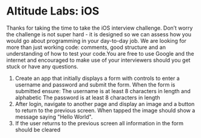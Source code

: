 # Altitude Labs: iOS

Thanks for taking the time to take the iOS interview challenge. Don’t worry the challenge is not super hard - it is designed so we can assess how you would go about programming in your day-to-day job. We are looking for more than just working code: comments, good structure and an understanding of how to test your code.You are free to use Google and the internet and encouraged to make use of your interviewers should you get stuck or have any questions.

1. Create an app that initially displays a form with controls to enter a username and password and submit the form. When the form is submitted ensure: The username is at least 8 characters in length and alphabetic The password is at least 8 characters in length
2. After login, navigate to another page and display an image and a button to return to the previous screen. When tapped the image should show a message saying "Hello World". 
3. If the user returns to the previous screen all information in the form should be cleared
